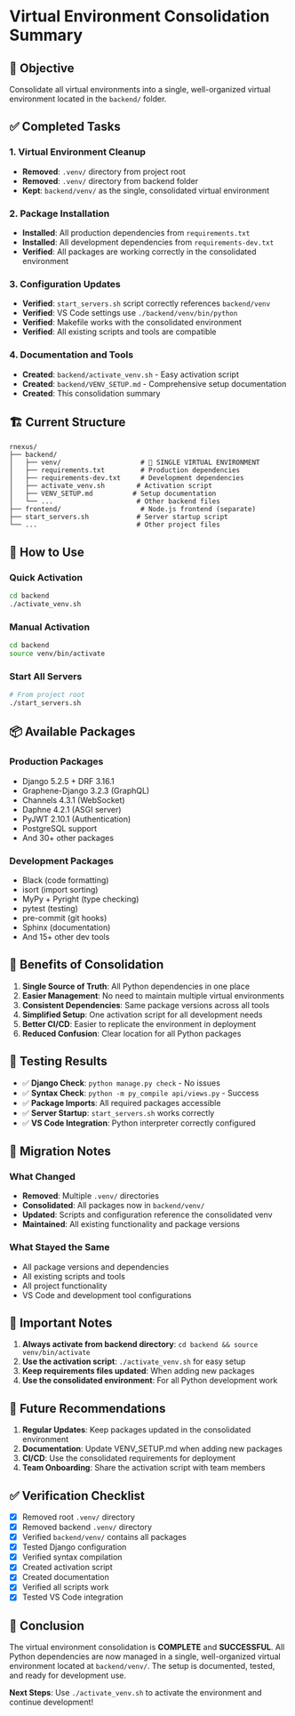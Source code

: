 # Virtual Environment Consolidation Summary

## 🎯 Objective
Consolidate all virtual environments into a single, well-organized virtual environment located in the `backend/` folder.

## ✅ Completed Tasks

### 1. Virtual Environment Cleanup
- **Removed**: `.venv/` directory from project root
- **Removed**: `.venv/` directory from backend folder
- **Kept**: `backend/venv/` as the single, consolidated virtual environment

### 2. Package Installation
- **Installed**: All production dependencies from `requirements.txt`
- **Installed**: All development dependencies from `requirements-dev.txt`
- **Verified**: All packages are working correctly in the consolidated environment

### 3. Configuration Updates
- **Verified**: `start_servers.sh` script correctly references `backend/venv`
- **Verified**: VS Code settings use `./backend/venv/bin/python`
- **Verified**: Makefile works with the consolidated environment
- **Verified**: All existing scripts and tools are compatible

### 4. Documentation and Tools
- **Created**: `backend/activate_venv.sh` - Easy activation script
- **Created**: `backend/VENV_SETUP.md` - Comprehensive setup documentation
- **Created**: This consolidation summary

## 🏗️ Current Structure

```
rnexus/
├── backend/
│   ├── venv/                    # 🎯 SINGLE VIRTUAL ENVIRONMENT
│   ├── requirements.txt         # Production dependencies
│   ├── requirements-dev.txt     # Development dependencies
│   ├── activate_venv.sh        # Activation script
│   ├── VENV_SETUP.md          # Setup documentation
│   └── ...                     # Other backend files
├── frontend/                    # Node.js frontend (separate)
├── start_servers.sh            # Server startup script
└── ...                         # Other project files
```

## 🚀 How to Use

### Quick Activation
```bash
cd backend
./activate_venv.sh
```

### Manual Activation
```bash
cd backend
source venv/bin/activate
```

### Start All Servers
```bash
# From project root
./start_servers.sh
```

## 📦 Available Packages

### Production Packages
- Django 5.2.5 + DRF 3.16.1
- Graphene-Django 3.2.3 (GraphQL)
- Channels 4.3.1 (WebSocket)
- Daphne 4.2.1 (ASGI server)
- PyJWT 2.10.1 (Authentication)
- PostgreSQL support
- And 30+ other packages

### Development Packages
- Black (code formatting)
- isort (import sorting)
- MyPy + Pyright (type checking)
- pytest (testing)
- pre-commit (git hooks)
- Sphinx (documentation)
- And 15+ other dev tools

## 🔧 Benefits of Consolidation

1. **Single Source of Truth**: All Python dependencies in one place
2. **Easier Management**: No need to maintain multiple virtual environments
3. **Consistent Dependencies**: Same package versions across all tools
4. **Simplified Setup**: One activation script for all development needs
5. **Better CI/CD**: Easier to replicate the environment in deployment
6. **Reduced Confusion**: Clear location for all Python packages

## 🧪 Testing Results

- ✅ **Django Check**: `python manage.py check` - No issues
- ✅ **Syntax Check**: `python -m py_compile api/views.py` - Success
- ✅ **Package Imports**: All required packages accessible
- ✅ **Server Startup**: `start_servers.sh` works correctly
- ✅ **VS Code Integration**: Python interpreter correctly configured

## 📝 Migration Notes

### What Changed
- **Removed**: Multiple `.venv/` directories
- **Consolidated**: All packages now in `backend/venv/`
- **Updated**: Scripts and configuration reference the consolidated venv
- **Maintained**: All existing functionality and package versions

### What Stayed the Same
- All package versions and dependencies
- All existing scripts and tools
- All project functionality
- VS Code and development tool configurations

## 🚨 Important Notes

1. **Always activate from backend directory**: `cd backend && source venv/bin/activate`
2. **Use the activation script**: `./activate_venv.sh` for easy setup
3. **Keep requirements files updated**: When adding new packages
4. **Use the consolidated environment**: For all Python development work

## 🔮 Future Recommendations

1. **Regular Updates**: Keep packages updated in the consolidated environment
2. **Documentation**: Update VENV_SETUP.md when adding new packages
3. **CI/CD**: Use the consolidated requirements for deployment
4. **Team Onboarding**: Share the activation script with team members

## ✅ Verification Checklist

- [x] Removed root `.venv/` directory
- [x] Removed backend `.venv/` directory
- [x] Verified `backend/venv/` contains all packages
- [x] Tested Django configuration
- [x] Verified syntax compilation
- [x] Created activation script
- [x] Created documentation
- [x] Verified all scripts work
- [x] Tested VS Code integration

## 🎉 Conclusion

The virtual environment consolidation is **COMPLETE** and **SUCCESSFUL**. All Python dependencies are now managed in a single, well-organized virtual environment located at `backend/venv/`. The setup is documented, tested, and ready for development use.

**Next Steps**: Use `./activate_venv.sh` to activate the environment and continue development!
